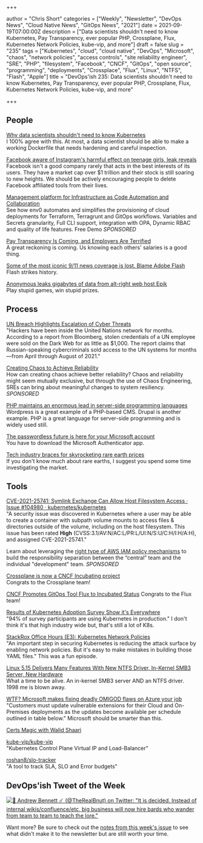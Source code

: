 +++

author = "Chris Short"
categories = ["Weekly", "Newsletter", "DevOps News", "Cloud Native News", "GitOps News", "2021"]
date = 2021-09-19T07:00:00Z
description = ["Data scientists shouldn't need to know Kubernetes, Pay Transparency, ever popular PHP, Crossplane, Flux, Kubernetes Network Policies, kube-vip, and more"]
draft = false
slug = "235"
tags = ["Kubernetes", "cloud", "cloud native", "DevOps", "Microsoft", "chaos", "network policies", "access controls", "site reliability engineer", "SRE", "PHP", "filesystem", "Facebook", "CNCF", "GitOps", "open source", "programming", "deployments", "Crossplace", "Flux", "Linux", "NTFS", "Flash", "Apple"]
title = "DevOps'ish 235: Data scientists shouldn't need to know Kubernetes, Pay Transparency, ever popular PHP, Crossplane, Flux, Kubernetes Network Policies, kube-vip, and more"

+++

## People

[Why data scientists shouldn't need to know Kubernetes](https://huyenchip.com/2021/09/13/data-science-infrastructure.html)  
I 100% agree with this. At most, a data scientist should be able to make a working Dockerfile that needs hardening and careful inspection.

[Facebook aware of Instagram's harmful effect on teenage girls, leak reveals](https://www.theguardian.com/technology/2021/sep/14/facebook-aware-instagram-harmful-effect-teenage-girls-leak-reveals)  
Facebook isn't a good company rarely that acts in the best interests of its users. They have a market cap over $1 trillion and their stock is still soaring to new heights. We should be actively encouraging people to delete Facebook affiliated tools from their lives.

[Management platform for Infrastructure as Code Automation and Collaboration](https://app.env0.com/login?utm_campaign=devopsish&utm_source=nativeads&utm_medium=newsletter)  
See how env0 automates and simplifies the provisioning of cloud deployments for Terraform, Terragrunt and GitOps workflows. Variables and Secrets granularity, Full CLI support, integration with OPA, Dynamic RBAC and quality of life features. Free Demo *SPONSORED*

[Pay Transparency Is Coming, and Employers Are Terrified](https://www.businessinsider.com/pay-transparency-salary-range-disclosure-laws-colorado-employers-terrified)  
A great reckoning is coming. Us knowing each others' salaries is a good thing.

[Some of the most iconic 9/11 news coverage is lost. Blame Adobe Flash](https://www.cnn.com/2021/09/10/tech/digital-news-coverage-9-11/index.html)  
Flash strikes history.

[Anonymous leaks gigabytes of data from alt-right web host Epik](https://arstechnica.com/information-technology/2021/09/anonymous-leaks-gigabytes-of-data-from-epik-web-host-of-gab-and-parler/)  
Play stupid games, win stupid prizes.

## Process

[UN Breach Highlights Escalation of Cyber Threats](https://www.cybereason.com/blog/un-breach-highlights-escalation-of-cyber-threats)  
"Hackers have been inside the United Nations network for months. According to a report from Bloomberg, stolen credentials of a UN employee were sold on the Dark Web for as little as $1,000. The report claims that Russian-speaking cybercriminals sold access to the UN systems for months—from April through August of 2021."

[Creating Chaos to Achieve Reliability](https://rootly.io/blog/creating-chaos-to-achieve-reliability?utm_source=devopsish&utm_medium=newsletter&utm_campaign=235&utm_id=rootly&utm_content=sre)  
How can creating chaos achieve better reliability? Chaos and reliability might seem mutually exclusive, but through the use of Chaos Engineering, SREs can bring about meaningful changes to system resiliency. *SPONSORED*

[PHP maintains an enormous lead in server-side programming languages](https://arstechnica.com/gadgets/2021/09/php-maintains-an-enormous-lead-in-server-side-programming-languages/)  
Wordpress is a great example of a PHP-based CMS. Drupal is another example. PHP is a great language for server-side programming and is widely used still.

[The passwordless future is here for your Microsoft account](https://www.microsoft.com/security/blog/2021/09/15/the-passwordless-future-is-here-for-your-microsoft-account/)  
You have to download the Microsoft Authenticator app.

[Tech industry braces for skyrocketing rare earth prices](https://asia.nikkei.com/Business/Technology/Tech-industry-braces-for-skyrocketing-rare-earth-prices)  
If you don't know much about rare earths, I suggest you spend some time investigating the market.

## Tools

[CVE-2021-25741: Symlink Exchange Can Allow Host Filesystem Access · Issue #104980 · kubernetes/kubernetes](https://github.com/kubernetes/kubernetes/issues/104980)  
"A security issue was discovered in Kubernetes where a user may be able to create a container with subpath volume mounts to access files & directories outside of the volume, including on the host filesystem. This issue has been rated **High** (CVSS:3.1/AV:N/AC:L/PR:L/UI:N/S:U/C:H/I:H/A:H), and assigned CVE-2021-25741."

Learn about leveraging the [right type of AWS IAM policy mechanisms](https://goteleport.com/blog/aws-iam-in-laymans-terms/?utm_campaign=eg&utm_medium=partner&utm_source=DevOpsish) to build the responsibility separation between the “central” team and the individual "development" team. *SPONSORED*

[Crossplane is now a CNCF Incubating project](https://blog.crossplane.io/crossplane-cncf-incubation/)  
Congrats to the Crossplane team!

[CNCF Promotes GitOps Tool Flux to Incubated Status](https://www.infoq.com/news/2021/04/cncf-gitops-flux/)
Congrats to the Flux team!

[Results of Kubernetes Adoption Survey Show it's Everywhere](https://cloud.redhat.com/blog/results-of-kubernetes-adoption-survey-show-its-everywhere)  
"94% of survey participants are using Kubernetes in production." I don't think it's that high industry wide but, that's still a lot of K8s.

[StackRox Office Hours (E3): Kubernetes Network Policies](https://www.youtube.com/watch?v=-ry8lB3CWHA)  
"An important step in securing Kubernetes is reducing the attack surface by enabling network policies. But it's easy to make mistakes in building those YAML files." This was a fun episode.

[Linux 5.15 Delivers Many Features With New NTFS Driver, In-Kernel SMB3 Server, New Hardware](https://www.phoronix.com/scan.php?page=article&item=linux-515-features&num=1)  
What a time to be alive. An in-kernel SMB3 server AND an NTFS driver. 1998 me is blown away.

[WTF? Microsoft makes fixing deadly OMIGOD flaws on Azure your job](https://www.theregister.com/2021/09/17/microsoft_manual_omigod_fixes/)  
"Customers must update vulnerable extensions for their Cloud and On-Premises deployments as the updates become available per schedule outlined in table below." Microsoft should be smarter than this.

[Certs Magic with Walid Shaari](https://www.youtube.com/watch?v=32CtP3czd0E)  

[kube-vip/kube-vip](https://github.com/kube-vip/kube-vip)  
"Kubernetes Control Plane Virtual IP and Load-Balancer"

[roshan8/slo-tracker](https://github.com/roshan8/slo-tracker)  
"A tool to track SLA, SLO and Error budgets"

## DevOps'ish Tweet of the Week

[![🌈 Andrew Bennett ☄️ (@TheRealBnut) on Twitter: "It is decided. Instead of internal wikis/confluence/etc, big business will now hire bards who wander from team to team to teach the lore."](/images/235-devopsish-tweet-of-the-week.png)](https://twitter.com/TheRealBnut/status/1437655865570430984)

Want more? Be sure to check out the [notes from this week's issue](https://devopsish.com/235/notes/) to see what didn't make it to the newsletter but are still worth your time.
